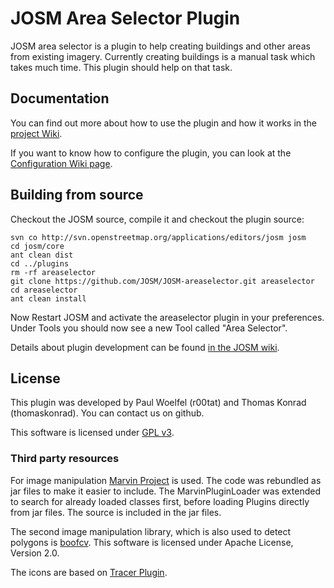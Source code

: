 JOSM Area Selector Plugin 
======

JOSM area selector is a plugin to help creating buildings and other areas from existing imagery. Currently creating buildings is a manual task which takes much time. This plugin should help on that task. 

## Documentation

You can find out more about how to use the plugin and how it works in the [project Wiki](https://github.com/JOSM/JOSM-areaselector/wiki).

If you want to know how to configure the plugin, you can look at the [Configuration Wiki page](https://github.com/JOSM/JOSM-areaselector/wiki/Configuration).

## Building from source
Checkout the JOSM source, compile it and checkout the plugin source:

    svn co http://svn.openstreetmap.org/applications/editors/josm josm
    cd josm/core
    ant clean dist
    cd ../plugins
    rm -rf areaselector
    git clone https://github.com/JOSM/JOSM-areaselector.git areaselector
    cd areaselector
    ant clean install
    
Now Restart JOSM and activate the areaselector plugin in your preferences. 
Under Tools you should now see a new Tool called "Area Selector". 

Details about plugin development can be found [in the JOSM wiki](https://josm.openstreetmap.de/wiki/DevelopersGuide/DevelopingPlugins).

## License

This plugin was developed by Paul Woelfel (r00tat) and Thomas Konrad (thomaskonrad). You can contact us on github.

This software is licensed under [GPL v3](https://www.gnu.org/licenses/gpl-3.0.en.html). 

### Third party resources

For image manipulation [Marvin Project](http://marvinproject.sourceforge.net/) is used. The code was rebundled as jar files to make it easier to include. The MarvinPluginLoader was extended to search for already loaded classes first, before loading Plugins directly from jar files. The source is included in the jar files. 

The second image manipulation library, which is also used to detect polygons is [boofcv](http://boofcv.org/). This software is licensed under Apache License, Version 2.0. 

The icons are based on [Tracer Plugin](https://wiki.openstreetmap.org/wiki/JOSM/Plugins/Tracer). 
